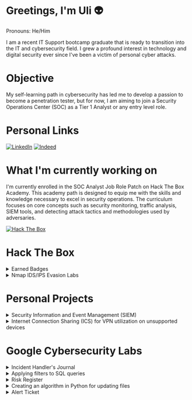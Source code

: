 # Greetings, I'm Uli 👽
Pronouns: He/Him

I am a recent IT Support bootcamp graduate that is ready to transition into the IT and cybersecurity field. I grew a profound interest in technology and digital security ever since I've been a victim of personal cyber attacks.

# Objective
My self-learning path in cybersecurity has led me to develop a passion to become a penetration tester, but for now, I am aiming to join a Security Operations Center (SOC) as a Tier 1 Analyst or any entry level role.

# Personal Links
[![LinkedIn](https://img.shields.io/badge/-LinkedIn-0072b1?&style=for-the-badge&logo=linkedin&logoColor=white)](https://www.linkedin.com/in/ulises-aguilar-maturin-46794825a)
[![Indeed](https://img.shields.io/badge/Indeed-808080?style=for-the-badge&logo=indeed&logoColor=white)](https://profile.indeed.com/p/ulisesa-lfm3n5l)

# What I'm currently working on
I'm currently enrolled in the SOC Analyst Job Role Patch on Hack The Box Academy. This academy path is designed to equip me with the skills and knowledge necessary to excel in security operations. The curriculum focuses on core concepts such as security monitoring, traffic analysis, SIEM tools, and detecting attack tactics and methodologies used by adversaries.

[![Hack The Box](https://img.shields.io/badge/Hack%20The%20Box-2ecc71?style=for-the-badge&logo=hackthebox&logoColor=white)](https://academy.hackthebox.com/path/preview/soc-analyst)

# Hack The Box

<details>
<summary>Earned Badges</summary>
 &nbsp;
  
[![Nmap](https://img.shields.io/badge/Nmap-ffffff?style=for-the-badge&logoColor=grey)](https://academy.hackthebox.com/achievement/badge/5f80b67c-c13b-11ee-891c-bea50ffe6cb4)
[![Intel](https://img.shields.io/badge/Intel-007bff?style=for-the-badge&logoColor=white)](https://academy.hackthebox.com/achievement/badge/ff4c8077-f166-11ee-b18d-bea50ffe6cb4)

</details>

<details>
  <summary>Nmap IDS/IPS Evasion Labs</summary>
  &nbsp;
  
  These exercises simulate testing a company's IDS and IPS defenses, with scenarios separated by difficulty level based on how effectively the systems detect and block our intrusions.
  
  [Link to Labs - Branch](https://github.com/uli385899/My-Projects-Portfolio/tree/Nmap-Evasion-Labs)
</details>
  
# Personal Projects

<details>
  <summary>Security Information and Event Management (SIEM)</summary>
  &nbsp;
 
  This project demonstrates the creation of a Security Information and Event Management (SIEM) home lab using my Kali Linux virtual machine and Elastic Cloud platform. The lab is designed to parse and monitor security-related logs and events from my local host (Kali Linux machine) and send the data to the Elastic Cloud server for centralized analysis, visualization, and alerting.

  [Link to the Home Lab - Branch](https://github.com/uli385899/My-Projects-Portfolio/tree/Security-Information-and-Event-Management-(SIEM))
  
</details>

<details>
  <summary>Internet Connection Sharing (ICS) for VPN utilization on unsupported devices</summary>
  
  ## Internet Connection Sharing (ICS) for VPN utilization on unsupported devices
  
  As a competitive *Tom Clancy's Rainbow Six Siege* player on console, I would experience recurring DDoS attacks. Opposing players would use third-party websites to resolve gamertags to IP addresses, such as Octosniffer and XResolver, using that information to *boot* players offline using DDoS panels.
  
  <hr>
  
  <img src="https://github.com/uli385899/uli385899/blob/main/.assets/Screenshot%202024-05-28%20173445.png">
  
  Due to Xbox's lack of first-party VPN support, I encountered an ongoing infrastructure problem. To safeguard myself, I forwarded a VPN service to my gaming console via Ethernet, utilizing Windows built-in Internet Connection Sharing (ICS) feature on my desktop.
  
  <hr>
  
  <img src="https://github.com/uli385899/uli385899/blob/main/.assets/Untitled1.png">
  
  As you can see, the VPN server has successfully been bridged to my gaming console as I'm connected to a server in the European region.
  
  <hr>
</details>

  # Google Cybersecurity Labs  
  
  <details>
  <summary>Incident Handler's Journal</summary>
  
  ## Incident Handler's Journal
  Throughout my cybersecurity course, I utilized the incident handler's journal, a vital tool for tracking and managing security incidents. This journal provides a detailed record of each incident, including the date, description, tools used, timelines, and additional notes. It serves as a reference for past experiences, helping to improve future responses and ensuring comprehensive documentation for compliance and analysis.
  
  <hr>
  
  Journal Entry: Hospital Ransomware Attack
  
  <img src="https://github.com/uli385899/uli385899/blob/main/.assets/Screenshot%202024-08-30%20211511.png">
  
  <hr>
</details>

<details>
  <summary>Applying filters to SQL queries</summary>
  
  ## Applying filters to SQL queries
  In this project, I was tasked with analyzing and reporting on suspicious activities detected by the organization's monitoring system that occurred outside of regular business hours. The process involved applying various SQL filters to retrieve and examine relevant data, allowing for more efficient identification of potential security incidents.
  
  For a detailed walkthrough of the project, including the SQL queries used and the results obtained, please refer to the PDF linked below:
  
  [View SQL Filters Project PDF](https://github.com/uli385899/uli385899/blob/main/.assets/Apply%20filters%20to%20SQL%20queries%202.pdf)

</details>

<details>
  <summary>Risk Register</summary>
  
  ## Risk Register
  A risk register is an essential tool for identifying, assessing, and managing potential risks that could adversely affect an organization or project. It acts as a centralized repository, providing a structured     approach to risk management by documenting all identified risks.
  
  For this project, I developed a risk register for a fictional bank situated in a coastal region, focusing on compliance and regulatory requirements set by the Federal Reserve. The assessment highlights key risks   related to the bank’s operations and ensures adherence to these critical regulatory standards.
  
  For the risk register document, please refer to the PDF file linked below:

  [View Risk Register PDF](https://github.com/uli385899/uli385899/blob/main/.assets/Risk%20register.pdf)

</details>

<details>
  <summary>Creating an algorithm in Python for updating files</summary>
  
  ## Creating an algorithm in Python for updating files
  Automation involves using algorithms to perform complex tasks quickly and efficiently, oftenly done in seconds. This allows us to increase performance and productiviy, which are staples for a successful business.
  
  In this project, I was assigned to create an algorithm that takes two inputs: a file containing allowed IP addresses and a list of restricted IP addresses. It reads the allowed IPs from the file, converts them into a list, and iterates through this list to remove any IPs that are also on the restricted list. Finally, it updates the original file with the revised list of allowed IP addresses. The main purpose of this algorithm is to efficiently manage and update IP address lists within a network by automatically removing restricted IPs. This helps maintain the security and integrity of the network by ensuring that only allowed IPs are present in the updated file, streamlining the process of IP management.
  
  Click here to view the supporting material and detailed reading on the development of the IP Address Update Algorithm, including step-by-step explanations of the process and underlying concepts:
  
  [Python Algorithm for updating files PDF](https://github.com/uli385899/uli385899/blob/main/.assets/Algorithm%20for%20file%20updates%20in%20Python.pdf)

</details>

<details>
  <summary>Alert Ticket</summary>

  ## Alert Ticket
  In this exercise, I was handed an alert ticket to solve a security incident involving a medium-severity phishing attempt. The alert ticket, which serves as a documented report of detected security threats, detailed a suspicious email received by the HR department. The email contained an attachment named bfsvc.exe, identified as malicious software capable of granting backdoor access to the system. Due to the associated risks, the incident was escalated for further action.

  Please refer to the pdf file below for a detailed look on the alert ticket:
  
  [Alert Ticket PDF](https://github.com/uli385899/uli385899/blob/main/.assets/Alert%20ticket.pdf)

</details>
